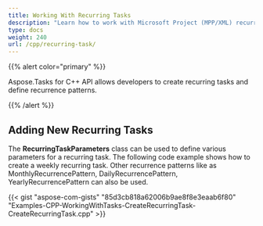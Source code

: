 ```yaml
---
title: Working With Recurring Tasks
description: "Learn how to work with Microsoft Project (MPP/XML) recurring tasks and recurrence patterns using Aspose.Tasks for C++."
type: docs
weight: 240
url: /cpp/recurring-task/
---
```


{{% alert color="primary" %}}

Aspose.Tasks for C++ API allows developers to create recurring tasks and define recurrence patterns.

{{% /alert %}}

## **Adding New Recurring Tasks**
The **RecurringTaskParameters** class can be used to define various parameters for a recurring task. The following code example shows how to create a weekly recurring task. Other recurrence patterns like as MonthlyRecurrencePattern, DailyRecurrencePattern, YearlyRecurrencePattern can also be used.

{{< gist "aspose-com-gists" "85d3cb818a62006b9ae8f8e3eaab6f80" "Examples-CPP-WorkingWithTasks-CreateRecurringTask-CreateRecurringTask.cpp" >}}
